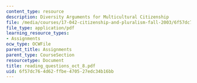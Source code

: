```yaml
---
content_type: resource
description: Diversity Arguments for Multicultural Citizenship
file: /media/courses/17-042-citizenship-and-pluralism-fall-2003/6f57dc764d62ffbe470527edc34b16bb_reading_questions_oct_8.pdf
file_type: application/pdf
learning_resource_types:
- Assignments
ocw_type: OCWFile
parent_title: Assignments
parent_type: CourseSection
resourcetype: Document
title: reading_questions_oct_8.pdf
uid: 6f57dc76-4d62-ffbe-4705-27edc34b16bb
---
```

